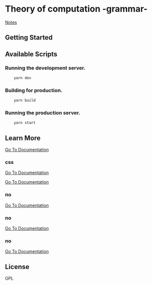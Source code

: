 # Theory of computation -grammar-

[Notes](https://sanchezcarlosjr.notion.site/Theory-of-the-computation-Assessment-1-Grammar-d3a4d13582714173812ca91d6181f94f)

## Getting Started



## Available Scripts

### Running the development server.

```bash
    yarn dev
```

### Building for production.

```bash
    yarn build
```

### Running the production server.

```bash
    yarn start
```

## Learn More


[Go To Documentation]()


### **css**



[Go To Documentation]()





[Go To Documentation]()


### **no**



[Go To Documentation]()


### **no**



[Go To Documentation]()


### **no**



[Go To Documentation]()



## License

GPL
